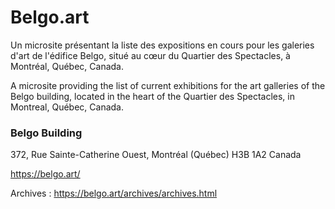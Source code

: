 # Belgo.art

Un microsite présentant la liste des expositions en cours pour les galeries d'art de l'édifice Belgo, situé au cœur du Quartier des Spectacles, à Montréal, Québec, Canada.

A microsite providing the list of current exhibitions for the art galleries of the Belgo building, located in the heart of the Quartier des Spectacles, in Montreal, Québec, Canada.

### Belgo Building

372, Rue Sainte-Catherine Ouest, Montréal (Québec) H3B 1A2 Canada

https://belgo.art/

Archives : https://belgo.art/archives/archives.html
